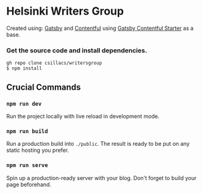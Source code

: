 # Helsinki Writers Group

Created using:
[Gatsby](http://gatsbyjs.com/) 
and [Contentful](https://www.contentful.com)
using [Gatsby Contentful Starter](https://github.com/contentful-userland/gatsby-contentful-starter) as a base.


### Get the source code and install dependencies.

```
gh repo clone csillacs/writersgroup
$ npm install
```





## Crucial Commands

### `npm run dev`

Run the project locally with live reload in development mode.

### `npm run build`

Run a production build into `./public`. The result is ready to be put on any static hosting you prefer.

### `npm run serve`

Spin up a production-ready server with your blog. Don't forget to build your page beforehand.

